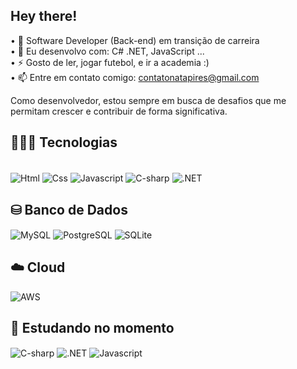 <h2 align="left"> Hey there! </h2>

• 🏢 Software Developer (Back-end) em transição de carreira <br>
• 🧰 Eu desenvolvo com: C# .NET, JavaScript ...<br>
• ⚡ Gosto de ler, jogar futebol, e ir a academia :) <br>
• 📫 Entre em contato comigo: contatonatapires@gmail.com <br>

Como desenvolvedor, estou sempre em busca de desafios que me permitam crescer e contribuir de forma significativa.


<!-- <div align="center">  
  <img width="49%" height="195px" src="https://github-readme-stats.vercel.app/api?username=Natapires&show_icons=true&count_private=true&hide_border=true&title_color=FBFCFC&icon_color=FBFCFC&text_color=c9d1d9&bg_color=0d1117" alt="Nata Pires github stats" />
  <img width="41%" height="195px" src="https://github-readme-stats.vercel.app/api/top-langs/?username=Natapires&layout=compact&hide_border=true&title_color=FBFCFC&text_color=ff91a4&bg_color=0d1117" />
</div> -->


## 👨🏾‍💻 Tecnologias 
  <div style="display: inline_block"><br> 
<img align="center" alt="Html" src="https://skillicons.dev/icons?i=html"/>
<img align="center" alt="Css" src="https://skillicons.dev/icons?i=css"/>
<img align="center" alt="Javascript" src="https://skillicons.dev/icons?i=js"/>
<img align="center" alt="C-sharp" src="https://skillicons.dev/icons?i=cs" />   
<img align="center" alt=".NET" src="https://skillicons.dev/icons?i=dotnet" />

## ⛁ Banco de Dados
<img align="center" alt="MySQL" src="https://skillicons.dev/icons?i=mysql" />
<img align="center" alt="PostgreSQL" src="https://skillicons.dev/icons?i=postgres" />
<img align="center" alt="SQLite" src="https://skillicons.dev/icons?i=sqlite" />

## ☁️ Cloud 
<img align="center" alt="AWS" src="https://skillicons.dev/icons?i=aws" />
<!--<img align="center" alt="Vercel" src="https://skillicons.dev/icons?i=vercel" />-->


## 🚀 Estudando no momento 
<img align="center" alt="C-sharp" src="https://skillicons.dev/icons?i=cs" />   
<img align="center" alt=".NET" src="https://skillicons.dev/icons?i=dotnet" />
<img align="center" alt="Javascript" src="https://skillicons.dev/icons?i=js"/>
<!--<img align="center" alt="MongoDB" src="https://skillicons.dev/icons?i=mongodb" />
<img align="center" alt="AZURE" src="https://skillicons.dev/icons?i=azure" />-->
  </div>    
